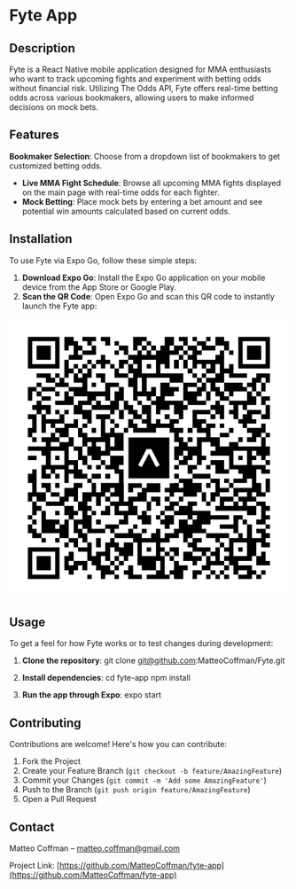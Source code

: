 # Fyte App

## Description
Fyte is a React Native mobile application designed for MMA enthusiasts who want to track upcoming fights and experiment with betting odds without financial risk. Utilizing The Odds API, Fyte offers real-time betting odds across various bookmakers, allowing users to make informed decisions on mock bets.

## Features
**Bookmaker Selection**: Choose from a dropdown list of bookmakers to get customized betting odds.
- **Live MMA Fight Schedule**: Browse all upcoming MMA fights displayed on the main page with real-time odds for each fighter.
- **Mock Betting**: Place mock bets by entering a bet amount and see potential win amounts calculated based on current odds.

## Installation
To use Fyte via Expo Go, follow these simple steps:
1. **Download Expo Go**: Install the Expo Go application on your mobile device from the App Store or Google Play.
2. **Scan the QR Code**: Open Expo Go and scan this QR code to instantly launch the Fyte app:

![QR Code](/assets/fyte_qr_code.png)

## Usage
To get a feel for how Fyte works or to test changes during development:
1. **Clone the repository**:
git clone git@github.com:MatteoCoffman/Fyte.git

2. **Install dependencies**:
cd fyte-app
npm install

3. **Run the app through Expo**:
expo start

## Contributing
Contributions are welcome! Here's how you can contribute:
1. Fork the Project
2. Create your Feature Branch (`git checkout -b feature/AmazingFeature`)
3. Commit your Changes (`git commit -m 'Add some AmazingFeature'`)
4. Push to the Branch (`git push origin feature/AmazingFeature`)
5. Open a Pull Request

## Contact
Matteo Coffman – [matteo.coffman@gmail.com](mailto:matteo.coffman@gmail.com)

Project Link: [https://github.com/MatteoCoffman/fyte-app](https://github.com/MatteoCoffman/fyte-app)
